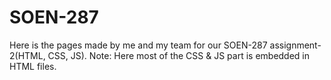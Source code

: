 # SOEN-287
Here is the pages made by me and my team for our SOEN-287 assignment-2(HTML, CSS, JS).
Note: Here most of the CSS & JS part is embedded in HTML files.
